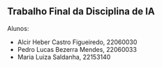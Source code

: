 ## Trabalho Final da Disciplina de IA

Alunos:
- Alcir Heber Castro Figueiredo, 22060030
- Pedro Lucas Bezerra Mendes, 22060033
- Maria Luiza Saldanha, 22153140
